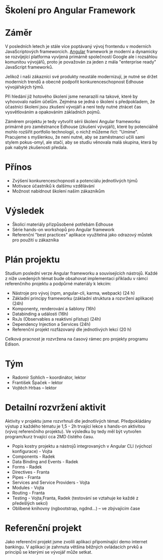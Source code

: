 

# Školení pro Angular Framework

# Záměr

V posledních letech je stále více poptávaný vývoj frontendu v moderních JavaScriptových frameworcích. [Angular](https://angular.io/) framework je moderní a dynamicky se rozvíjející platforma vyvíjená primárně společností Google ale i rozsáhlou komunitou vývojářů, proto je považován za jeden z mála &quot;enterprise ready&quot; JavaScript frameworků.

Jelikož i naši zákazníci své produkty neustále modernizují, je nutné se držet moderních trendů a obecně podpořit konkurenceschopnost Edhouse vývojářských týmů.

Při hledání již hotového školení jsme nenarazili na takové, které by vyhovovalo našim účelům. Zejména se jedná o školení s předpokladem, že účastníci školení jsou zkušení vývojáři a není tedy nutné ztrácet čas vysvětlováním a opakováním základních pojmů.

Záměrem projektu je tedy vytvořit sérii školení Angular frameworku primárně pro zaměstnance Edhouse (zkušení vývojáři), které by potenciálně mohlo rozšířit portfolio technologií, o nichž můžeme říct: &quot;Umíme&quot;. Pracujeme s myšlenkou, že není nutné, aby se zaměstnanci učili sami stylem pokus-omyl, ale stačí, aby se studiu věnovala malá skupina, která by pak nabyté zkušenosti předala.

# Přínos

- Zvýšení konkurenceschopnosti a potenciálu jednotlivých týmů
- Motivace účastníků k dalšímu vzdělávání
- Možnost nabídnout školení našim zákazníkům

# Výsledek

- Školicí materiály přizpůsobené potřebám Edhouse
- Série hands-on workshopů pro Angular framework
- Referenční &quot;best practices&quot; aplikace využitelná jako odrazový můstek pro použití u zákazníka

# Plán projektu

Studium poslední verze Angular frameworku a souvisejících nástrojů. Každé z níže uvedených témat bude obsahovat implementaci příkladu v rámci referenčního projektu a podpůrné materiály k lekcím:

- Nástroje pro vývoj (npm, angular-cli, karma, webpack) (24 h)
- Základní principy frameworku (základní struktura a rozvržení aplikace) (24h)
- Komponenty, renderování a šablony (16h)
- Databinding a události (16h)
- RxJs (Observables a reaktivní přístup) (24h)
- Dependency Injection a Services (24h)
- Referenční projekt rozfázovaný dle jednotlivých lekcí (20 h)

Celková pracnost je rozvržena na časový rámec pro projekty programu Edison.

# Tým

- Radomír Sohlich – koordinátor, lektor
- František Špaček – lektor
- Vojtěch Hrbas – lektor



# Detailní rozvržení aktivit

Aktivity v projektu jsme rozvrhnuli dle jednotlivých témat. Předpokládány výstup z každého tématu je 1,5 - 2h trvající lekce s hands-on aktivitou (vývoj referenčního projektu). Ve výsledku by tedy měl být vytvořen program/kurz trvající cca 2MD čistého času.

- Popis kostry projektu a nástrojů integrovaných v Angular CLI (výchozí konfigurace) - Vojta
- Components - Radek
- Data Binding and Events - Radek
- Forms  - Radek
- Directives - Franta
- Pipes - Franta
- Services and Service Providers - Vojta
- Modules - Vojta
- Routing - Franta
- Testing - Vojta,Franta, Radek (testování se vztahuje ke každé z předešlých sekcí)
- Oblíbené knihovny (ngbootstrap, ngdnd…) – ve zbývajícím čase

# Referenční projekt

Jako referenční projekt jsme zvolili aplikaci připomínající demo internet bankingu. V aplikaci je zahrnuta většina běžných ovládacích prvků a principů se kterými se vývojář může setkat.